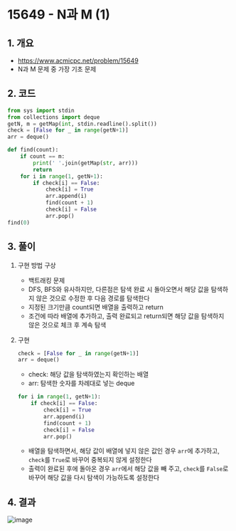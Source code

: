 # 15649 - N과 M (1)

## 1. 개요

- https://www.acmicpc.net/problem/15649
- N과 M 문제 중 가장 기초 문제

## 2. 코드
```python
from sys import stdin
from collections import deque
getN, m = getMap(int, stdin.readline().split())
check = [False for _ in range(getN+1)]
arr = deque()

def find(count):
    if count == m:
        print(' '.join(getMap(str, arr)))
        return
    for i in range(1, getN+1):
        if check[i] == False:
            check[i] = True
            arr.append(i)
            find(count + 1)
            check[i] = False
            arr.pop()
find(0)
```

## 3. 풀이

1. 구현 방법 구상

    - 백트래킹 문제
    - DFS, BFS와 유사하지만, 다른점은 탐색 완료 시 돌아오면서 해당 값을 탐색하지 않은 것으로 수정한 후 다음 경로를 탐색한다
    - 지정된 크기만큼 count되면 배열을 출력하고 return
    - 조건에 따라 배열에 추가하고, 출력 완료되고 return되면 해당 값을 탐색하지 않은 것으로 체크 후 계속 탐색

2. 구현

    ```python
    check = [False for _ in range(getN+1)]
    arr = deque()
    ```
    - check: 해당 값을 탐색하였는지 확인하는 배열
    - arr: 탐색한 숫자를 차례대로 넣는 deque
    ```python
    for i in range(1, getN+1):
        if check[i] == False:
            check[i] = True
            arr.append(i)
            find(count + 1)
            check[i] = False
            arr.pop()
    ```
    - 배열을 탐색하면서, 해당 값이 배열에 넣지 않은 값인 경우 `arr`에 추가하고, `check`를 `True`로 바꾸어 중복되지 않게 설정한다
    - 출력이 완료된 후에 돌아온 경우 `arr`에서 해당 값을 빼 주고, `check`를 `False`로 바꾸어 해당 값을 다시 탐색이 가능하도록 설정한다

## 4. 결과
![image](https://user-images.githubusercontent.com/29600820/89903237-62a1ef80-dc22-11ea-9769-1a21c7e48989.png)